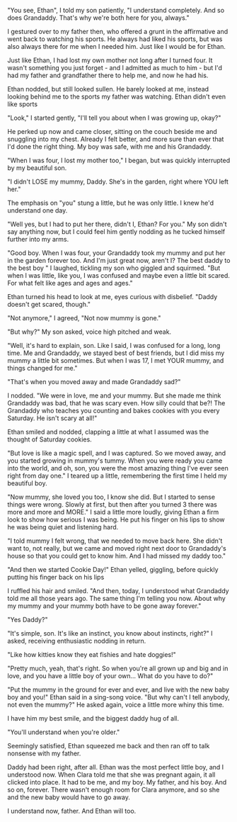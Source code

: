 "You see, Ethan", I told my son patiently, "I understand completely. And so does Grandaddy. That's why we're both here for you, always."

I gestured over to my father then, who offered a grunt in the affirmative and went back to watching his sports. He always had liked his sports, but was also always there for me when I needed him. Just like I would be for Ethan.

Just like Ethan, I had lost my own mother not long after I turned four. It wasn't something you just forget - and I admitted as much to him - but I'd had my father and grandfather there to help me, and now he had his.

Ethan nodded, but still looked sullen. He barely looked at me, instead looking behind me to the sports my father was watching. Ethan didn't even like sports 

"Look," I started gently, "I'll tell you about when I was growing up, okay?"

He perked up now and came closer, sitting on the couch beside me and snuggling into my chest. Already I felt better, and more sure than ever that I'd done the right thing. My boy was safe, with me and his Grandaddy.

"When I was four, I lost my mother too," I began, but was quickly interrupted by my beautiful son.

"I didn't LOSE my mummy, Daddy. She's in the garden, right where YOU left her."

The emphasis on "you" stung a little, but he was only little. I knew he'd understand one day.

"Well yes, but I had to put her there, didn't I, Ethan? For you." My son didn't say anything now, but I could feel him gently nodding as he tucked himself further into my arms.

"Good boy. When I was four, your Grandaddy took my mummy and put her in the garden forever too. And I'm just great now, aren't I? The best daddy to the best boy " I laughed, tickling my son who giggled and squirmed. "But when I was little, like you, I was confused and maybe even a little bit scared. For what felt like ages and ages and ages."

Ethan turned his head to look at me, eyes curious with disbelief. "Daddy doesn't get scared, though."

"Not anymore," I agreed, "Not now mummy is gone."

"But why?" My son asked, voice high pitched and weak.

"Well, it's hard to explain, son. Like I said, I was confused for a long, long time. Me and Grandaddy, we stayed best of best friends, but I did miss my mummy a little bit sometimes. But when I was 17, I met YOUR mummy, and things changed for me."

"That's when you moved away and made Grandaddy sad?"

I nodded. "We were in love, me and your mummy. But she made me think Grandaddy was bad, that he was scary even. How silly could that be?! The Grandaddy who teaches you counting and bakes cookies with you every Saturday. He isn't scary at all!"

Ethan smiled and nodded, clapping a little at what I assumed was the thought of Saturday cookies.

"But love is like a magic spell, and I was captured. So we moved away, and you started growing in mummy's tummy. When you were ready you came into the world, and oh, son, you were the most amazing thing I've ever seen right from day one." I teared up a little, remembering the first time I held my beautiful boy.

"Now mummy, she loved you too, I know she did. But I started to sense things were wrong. Slowly at first, but then after you turned 3 there was more and more and MORE." I said a little more loudly, giving Ethan a firm look to show how serious I was being. He put his finger on his lips to show he was being quiet and listening hard.

"I told mummy I felt wrong, that we needed to move back here. She didn't want to, not really, but we came and moved right next door to Grandaddy's house so that you could get to know him. And I had missed my daddy too."

"And then we started Cookie Day!" Ethan yelled, giggling, before quickly putting his finger back on his lips 

I ruffled his hair and smiled. "And then, today, I understood what Grandaddy told me all those years ago. The same thing I'm telling you now. About why my mummy and your mummy both have to be gone away forever."

"Yes Daddy?"

"It's simple, son. It's like an instinct, you know about instincts, right?" I asked, receiving enthusiastic nodding in return.

"Like how kitties know they eat fishies and hate doggies!"

"Pretty much, yeah, that's right. So when you're all grown up and big and in love, and you have a little boy of your own... What do you have to do?"

"Put the mummy in the ground for ever and ever, and live with the new baby boy and you!" Ethan said in a sing-song voice. "But why can't I tell anybody, not even the mummy?" He asked again, voice a little more whiny this time.

I have him my best smile, and the biggest daddy hug of all.

"You'll understand when you're older."

Seemingly satisfied, Ethan squeezed me back and then ran off to talk nonsense with my father.

Daddy had been right, after all. Ethan was the most perfect little boy, and I understood now. When Clara told me that she was pregnant again, it all clicked into place. It had to be me, and my boy. My father, and his boy. And so on, forever. There wasn't enough room for Clara anymore, and so she and the new baby would have to go away.

I understand now, father. And Ethan will too.